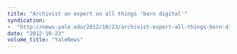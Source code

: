 ```yaml
---
title: "Archivist an expert on all things 'born digital'"
syndication:
-  "http://news.yale.edu/2012/10/23/archivist-expert-all-things-born-digital"
date: "2012-10-23"
volume_title: "YaleNews"
---
```

